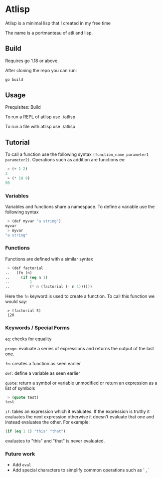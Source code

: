 # Atlisp
Atlisp is a minimal lisp that I created in my free time

The name is a portmanteau of atli and lisp.


## Build
Requires go 1.18 or above.

After cloning the repo you can run:
```bash
go build
```

## Usage
Prequisites: Build

To run a REPL of atlisp use ./atlisp

To run a file with atlisp use ./atlisp <filename>

## Tutorial 
To call a function use the following syntax `(function_name parameter1 parameter2)`. Operations such as addition are functions ex:
```lisp
 > (+ 1 2)
3
 > (* 10 9)
90
```

### Variables
Variables and functions share a namespace. To define a variable use the following syntax
```lisp
 > (def myvar "a string")
myvar
 > myvar
"a string"
```

### Functions
Functions are defined with a similar syntax
```lisp
 > (def factorial
..   (fn (n)
..     (if (eq n 1)
..         1
..         (* n (factorial (- n 1))))))
```
Here the `fn` keyword is used to create a function. To call this function we would say:
```
 > (factorial 5)
 120
```

### Keywords / Special Forms
`eq`: checks for equality

`progn`: evaluate a series of expressions and returns the output of the last one.

`fn`: creates a function as seen earlier

`def`: define a variable as seen earlier

`quote`: return a symbol or variable unmodified or return an expression as a list of symbols
```lisp
 > (quote test)
test
```
`if`: takes an expression which it evaluates. If the expression is truthy it evaluates the next expression otherwise it doesn't evaluate that one and instead evaluates the other.
For example: 
```lisp
(if (eq 1 1) "this" "that")
```
evaluates to "this" and "that" is never evaluated.


### Future work
- Add `eval`
- Add special characters to simplify common operations such as ' , `

